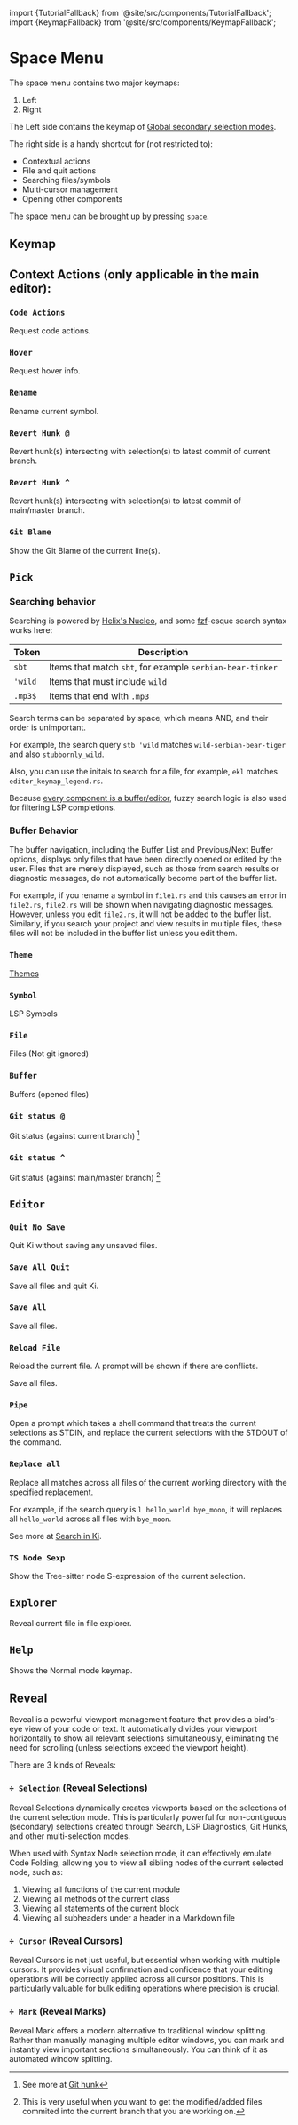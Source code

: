 import {TutorialFallback} from '@site/src/components/TutorialFallback';
import {KeymapFallback} from '@site/src/components/KeymapFallback';

# Space Menu

The space menu contains two major keymaps:

1. Left
2. Right

The Left side contains the keymap of [Global secondary selection modes](docs/normal-mode/selection-modes/secondary/index.md).

The right side is a handy shortcut for (not restricted to):

- Contextual actions
- File and quit actions
- Searching files/symbols
- Multi-cursor management
- Opening other components

The space menu can be brought up by pressing `space`.

## Keymap

<KeymapFallback filename="Space"/>

## Context Actions (only applicable in the main editor):

<KeymapFallback filename="Space Context"/>

### `Code Actions`

Request code actions.

### `Hover`

Request hover info.

### `Rename`

Rename current symbol.

### `Revert Hunk @`

Revert hunk(s) intersecting with selection(s) to latest commit of current branch.

### `Revert Hunk ^`

Revert hunk(s) intersecting with selection(s) to latest commit of main/master branch.

### `Git Blame`

Show the Git Blame of the current line(s).

## `Pick`

<KeymapFallback filename="Space Pick"/>

### Searching behavior

Searching is powered by [Helix's Nucleo](https://github.com/helix-editor/nucleo), and some [fzf](https://github.com/junegunn/fzf?tab=readme-ov-file#search-syntax)-esque search syntax works here:

| Token   | Description                                               |
| ------- | --------------------------------------------------------- |
| `sbt`   | Items that match `sbt`, for example `serbian-bear-tinker` |
| `'wild` | Items that must include `wild`                            |
| `.mp3$` | Items that end with `.mp3`                                |

Search terms can be separated by space, which means AND, and their order is unimportant.

For example, the search query `stb 'wild` matches `wild-serbian-bear-tiger` and also `stubbornly_wild`.

Also, you can use the initals to search for a file, for example, `ekl` matches `editor_keymap_legend.rs`.

Because [every component is a buffer/editor](../core-concepts.md#3-every-component-is-a-buffereditor), fuzzy search logic is also used for filtering LSP completions.

### Buffer Behavior

The buffer navigation, including the Buffer List and Previous/Next Buffer options, displays only files
that have been directly opened or edited by the user. Files that are merely displayed, such as those
from search results or diagnostic messages, do not automatically become part of the buffer list.

For example, if you rename a symbol in `file1.rs` and this causes an error in `file2.rs`, `file2.rs`
will be shown when navigating diagnostic messages. However, unless you edit `file2.rs`, it will not be
added to the buffer list. Similarly, if you search your project and view results in multiple files,
these files will not be included in the buffer list unless you edit them.

### `Theme`

[Themes](../themes.md)

### `Symbol`

LSP Symbols

### `File`

Files (Not git ignored)

### `Buffer`

Buffers (opened files)

### `Git status @`

Git status (against current branch) [^1]

### `Git status ^`

Git status (against main/master branch) [^2]
[^1]: See more at [Git hunk](./selection-modes/secondary/index.md#hunkhunk)
[^2]: This is very useful when you want to get the modified/added files commited into the current branch that you are working on.

## `Editor`

<KeymapFallback filename="Space Editor"/>

### `Quit No Save`

Quit Ki without saving any unsaved files.

### `Save All Quit`

Save all files and quit Ki.

### `Save All`

Save all files.

### `Reload File`

Reload the current file. A prompt will be shown if there are conflicts.

Save all files.

### `Pipe`

Open a prompt which takes a shell command that treats the current selections as STDIN, and replace the current selections with the STDOUT of the command.

### `Replace all`

Replace all matches across all files of the current working directory with the specified replacement.

For example, if the search query is `l hello_world bye_moon`, it will replaces all `hello_world` across all files with `bye_moon`.

See more at [Search in Ki](docs/normal-mode/search-config.md).

### `TS Node Sexp`

Show the Tree-sitter node S-expression of the current selection.

## `Explorer`

Reveal current file in file explorer.

## `Help`

Shows the Normal mode keymap.

## Reveal

Reveal is a powerful viewport management feature that provides a bird's-eye view of your code or text. It automatically divides your viewport horizontally to show all relevant selections simultaneously, eliminating the need for scrolling (unless selections exceed the viewport height).

There are 3 kinds of Reveals:

### `÷ Selection` (Reveal Selections)

Reveal Selections dynamically creates viewports based on the selections of the current selection mode. This is particularly powerful for non-contiguous (secondary) selections created through Search, LSP Diagnostics, Git Hunks, and other multi-selection modes.

When used with Syntax Node selection mode, it can effectively emulate Code Folding, allowing you to view all sibling nodes of the current selected node, such as:

1. Viewing all functions of the current module
2. Viewing all methods of the current class
3. Viewing all statements of the current block
4. Viewing all subheaders under a header in a Markdown file

<TutorialFallback filename="reveal-selections"/>

### `÷ Cursor` (Reveal Cursors)

Reveal Cursors is not just useful, but essential when working with multiple cursors. It provides visual confirmation and confidence that your editing operations will be correctly applied across all cursor positions. This is particularly valuable for bulk editing operations where precision is crucial.

<TutorialFallback filename="reveal-cursors"/>

### `÷ Mark` (Reveal Marks)

Reveal Mark offers a modern alternative to traditional window splitting. Rather than manually managing multiple editor windows, you can mark and instantly view important sections simultaneously. You can think of it as automated window splitting.

<TutorialFallback filename="reveal-marks"/>
